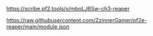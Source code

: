 https://scribe.pf2.tools/v/mboLJ6Sw-ch3-reaper

https://raw.githubusercontent.com/ZzinnerGamer/pf2e-reaper/main/module.json
